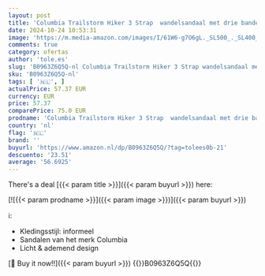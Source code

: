 ```yaml
---
layout: post
title: 'Columbia Trailstorm Hiker 3 Strap  wandelsandaal met drie banden voor heren'
date: 2024-10-24 10:53:31
image: 'https://m.media-amazon.com/images/I/61W6-g7O6gL._SL500_._SL400_.jpg'
comments: true
category: ofertas
author: 'tole.es'
slug: 'B0963Z6Q5Q-nl Columbia Trailstorm Hiker 3 Strap wandelsandaal met drie...'
sku: 'B0963Z6Q5Q-nl'
tags: [ '🇳🇱', ]
actualPrice: 57.37 EUR
currency: EUR
price: 57.37
comparePrice: 75.0 EUR
prodname: 'Columbia Trailstorm Hiker 3 Strap  wandelsandaal met drie banden voor heren'
country: 'nl'
flag: '🇳🇱'
brand: ''
buyurl: 'https://www.amazon.nl/dp/B0963Z6Q5Q/?tag=tolees0b-21'
descuento: '23.51'
average: '56.6925'
---
```


There's a deal [{{< param title >}}]({{< param buyurl >}})  here:

[![{{< param prodname >}}]({{< param image >}})]({{< param buyurl >}})

ℹ️:

- Kledingsstijl: informeel
- Sandalen van het merk Columbia
- Licht & ademend design

[🛒 Buy it now!!]({{< param buyurl >}})
{{<world>}}B0963Z6Q5Q{{</world>}}
